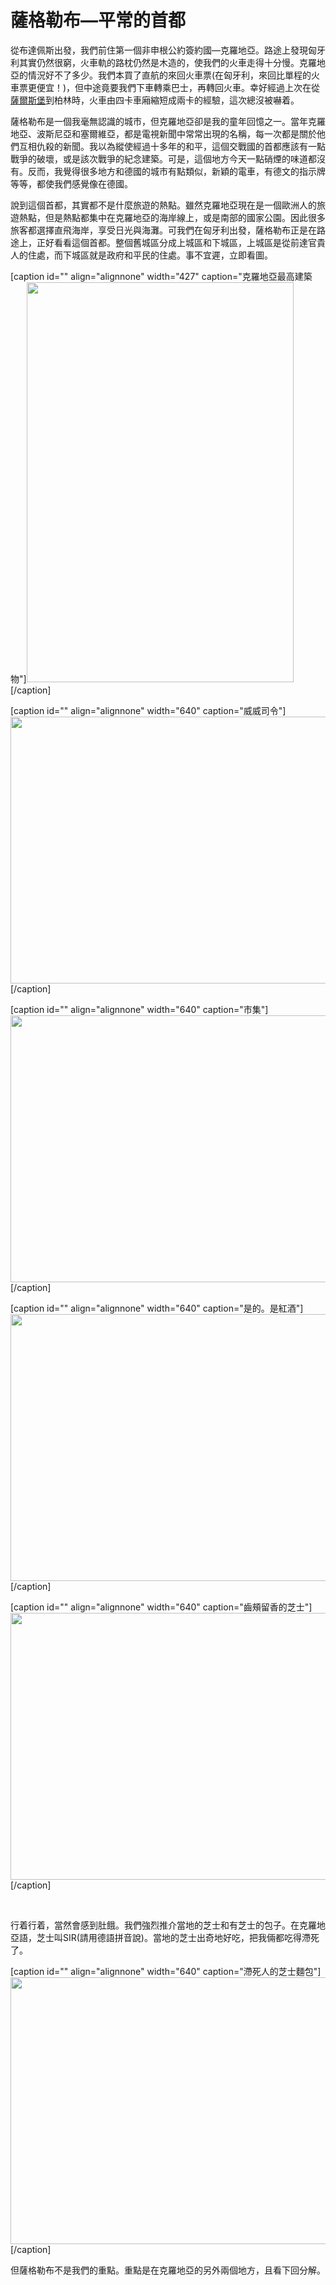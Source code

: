 # 薩格勒布—平常的首都

從布達佩斯出發，我們前住第一個非申根公約簽約國—克羅地亞。路途上發現匈牙利其實仍然很窮，火車軌的路枕仍然是木造的，使我們的火車走得十分慢。克羅地亞的情況好不了多少。我們本買了直航的來回火車票(在匈牙利，來回比單程的火車票更便宜！)，但中途竟要我們下車轉乘巴士，再轉回火車。幸好經過上次在從<a title="Sound of Music" href="http://gilberttravelgermany.wordpress.com/2010/12/06/sound-of-music/" target="_blank">薩爾斯堡</a>到柏林時，火車由四卡車廂縮短成兩卡的經驗，這次總沒被嚇着。

薩格勒布是一個我毫無認識的城市，但克羅地亞卻是我的童年回憶之一。當年克羅地亞、波斯尼亞和塞爾維亞，都是電視新聞中常常出現的名稱，每一次都是關於他們互相仇殺的新聞。我以為縱使經過十多年的和平，這個交戰國的首都應該有一點戰爭的破壞，或是該次戰爭的紀念建築。可是，這個地方今天一點硝煙的味道都沒有。反而，我覺得很多地方和德國的城市有點類似，新穎的電車，有德文的指示牌等等，都使我們感覺像在德國。

說到這個首都，其實都不是什麼旅遊的熱點。雖然克羅地亞現在是一個歐洲人的旅遊熱點，但是熱點都集中在克羅地亞的海岸線上，或是南部的國家公園。因此很多旅客都選擇直飛海岸，享受日光與海灘。可我們在匈牙利出發，薩格勒布正是在路途上，正好看看這個首都。整個舊城區分成上城區和下城區，上城區是從前達官貴人的住處，而下城區就是政府和平民的住處。事不宜遲，立即看圖。

[caption id="" align="alignnone" width="427" caption="克羅地亞最高建築物"]<img title="克羅地亞最高建築物" src="https://lh5.googleusercontent.com/-NWJiUrdTaRM/TlZrN51b8pI/AAAAAAAAx5w/-8wJP9l3Djw/s640/P1130138.JPG" alt="" width="427" height="640" />[/caption]

[caption id="" align="alignnone" width="640" caption="威威司令"]<img title="威威司令" src="https://lh6.googleusercontent.com/-7Ays-BciRjw/TlZrTu-5dgI/AAAAAAAAx6o/Fna0QZNqhRw/s640/P1130149.JPG" alt="" width="640" height="427" />[/caption]

[caption id="" align="alignnone" width="640" caption="市集"]<img title="市集" src="https://lh3.googleusercontent.com/-rFAkNoFyg2Y/TlZr2hW-kuI/AAAAAAAAyAM/_TriVx_YEi8/s640/P1130783.JPG" alt="" width="640" height="427" />[/caption]

[caption id="" align="alignnone" width="640" caption="是的。是紅酒"]<img title="是的。是紅酒" src="https://lh5.googleusercontent.com/-wL2WEScPiy0/TlZsIQW5slI/AAAAAAAAyCg/jyJqroeo14Y/s640/P1130811.JPG" alt="" width="640" height="427" />[/caption]

[caption id="" align="alignnone" width="640" caption="齒頰留香的芝士"]<img title="齒頰留香的芝士" src="https://lh3.googleusercontent.com/-1vUTl4V9vzc/TlZsU7a59eI/AAAAAAAAyEw/SqHZFYlI-lw/s640/P1130838.JPG" alt="" width="640" height="427" />[/caption]

 

行着行着，當然會感到肚餓。我們強烈推介當地的芝士和有芝士的包子。在克羅地亞語，芝士叫SIR(請用德語拼音說)。當地的芝士出奇地好吃，把我倆都吃得滯死了。

[caption id="" align="alignnone" width="640" caption="滯死人的芝士麵包"]<img class="  " title="滯死人的芝士麵包" src="https://lh6.googleusercontent.com/-2Pd6y7ZsMJs/TlZs1yEMfVI/AAAAAAAAyJk/sJCRKsIPYC4/s640/P1130900.JPG" alt="" width="640" height="427" />[/caption]

但薩格勒布不是我們的重點。重點是在克羅地亞的另外兩個地方，且看下回分解。